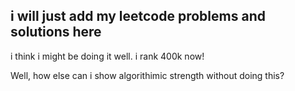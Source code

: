 ## i will just add my leetcode problems and solutions here

i think i might be doing it well. i rank 400k now!

Well, how else can i show algorithimic strength without doing this?
